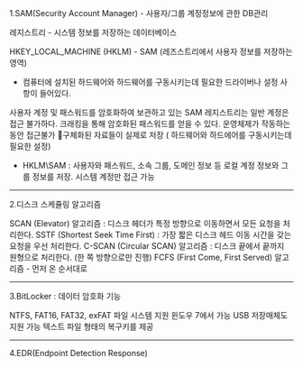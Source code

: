
1.SAM(Security Account Manager) - 사용자/그룹 계정정보에 관한 DB관리

레지스트리 - 시스템 정보를 저장하는 데이터베이스 

HKEY_LOCAL_MACHINE (HKLM) - SAM (레즈스트리에서 사용자 정보를 저장하는 영역)
- 컴퓨터에 설치된 하드웨어와 하드웨어를 구동시키는데 필요한 드라이버나 설정 사항이 들어있다.

사용자 계정 및 패스워드를 암호화하여 보관하고 있는 SAM 
레지스트리는 일반 계정은 접근 불가하다.
크래킹을 통해 암호화된 패스워드를 얻을 수 있다.
운영체제가 작동하는 동안 접근불가 
구체화된 자료들이 실제로 저장 ( 하드웨어와 하드에어를 구동시키는데 필요한 설정)

- HKLM\SAM : 사용자와 패스워드, 소속 그룹, 도메인 정보 등 로컬 계정 정보와 그룹 정보를 저장. 시스템 계정만 접근 가능
---

2.디스크 스케쥴링 알고리즘

SCAN (Elevator) 알고리즘 : 디스크 헤더가 특정 방향으로 이동하면서 모든 요청을 처리한다.
SSTF (Shortest Seek Time First) : 가장 짧은 디스크 헤드 이동 시간을 갖는 요청을 우선 처리한다.
C-SCAN (Circular SCAN) 알고리즘 : 디스크 끝에서 끝까지 원형으로 처리한다. (한 쪽 방향으로만 진행)
FCFS (First Come, First Served) 알고리즘 - 먼저 온 순서대로 

---

3.BitLocker : 데이터 암호화 기능

NTFS, FAT16, FAT32, exFAT 파일 시스템 지원 
윈도우 7에서 가능
USB 저장매체도 지원 가능
텍스트 파일 형태의 복구키를 제공

---

4.EDR(Endpoint Detection Response)



